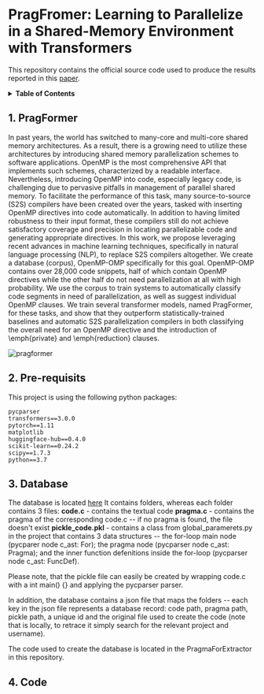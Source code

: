 # PragFromer: Learning to Parallelize in a Shared-Memory Environment with Transformers
This repository contains the official source code used to produce the results reported in this [paper](TBA).

<details><summary><strong>Table of Contents</strong></summary>

1. [PragFormer](#1-pragformer)
2. [Pre-requisits](#2-prerequisits)
3. [Database](#3-database)
4. [Code](#4-code)
5. [Citation](#5-cite) 
</details>

## 1. PragFormer

In past years, the world has switched to many-core and multi-core shared memory architectures.
  As a result, there is a growing need to utilize these architectures by introducing shared memory parallelization schemes to software applications.
  OpenMP is the most comprehensive API that implements such schemes, characterized by a readable interface.
  Nevertheless, introducing OpenMP into code, especially legacy code, is challenging due to pervasive pitfalls in management of parallel shared memory.
  To facilitate the performance of this task, many source-to-source (S2S) compilers have been created over the years, tasked with inserting OpenMP directives into code automatically.
  In addition to having limited robustness to their input format, these compilers still do not achieve satisfactory coverage and precision in locating parallelizable code and generating appropriate directives.
  In this work, we propose leveraging recent advances in machine learning techniques, specifically in natural language processing (NLP), to replace S2S compilers altogether.
  We create a database (corpus), OpenMP-OMP specifically for this goal. OpenMP-OMP contains over 28,000 code snippets, half of which contain OpenMP directives while the other half do not need parallelization at all with high probability.
  We use the corpus to train systems to automatically classify code segments in need of parallelization, as well as suggest individual OpenMP clauses.
  We train several transformer models, named PragFormer, for these tasks, and show that they outperform statistically-trained baselines and automatic S2S parallelization compilers in both classifying the overall need for an OpenMP directive and the introduction of \emph{private} and \emph{reduction} clauses.
  
  ![pragformer](https://user-images.githubusercontent.com/104314626/165228036-d7fadd8d-768a-4e94-bd57-0a77e1330082.png)


## 2. Pre-requisits

This project is using the following python packages:
```
pycparser
transformers==3.0.0
pytorch==1.11
matplotlib
huggingface-hub==0.4.0
scikit-learn==0.24.2
scipy==1.7.3
python==3.7
```

## 3. Database

The database is located [here](https://github.com/pragformer/PragFormer/blob/main/Open_OMP.tar.gz)
It contains folders, whereas each folder contains 3 files:
**code.c** - contains the textual code 
**pragma.c** - contains the pragma of the corresponding code.c -- if no pragma is found, the file doesn't exist
**pickle_code.pkl** - contains a class from global_paramerets.py in the project that contains 3 data structures -- the for-loop main node (pycparer node c_ast: For); the pragma node (pycparser node c_ast: Pragma); and the inner function defenitions inside the for-loop (pycparser node c_ast: FuncDef).

Please note, that the pickle file can easily be created by wrapping code.c with a int main() {} and applying the pycparser parser.

In addition, the database contains a json file that maps the folders -- each key in the json file represents a database record: code path, pragma path, pickle path, a unique id and the original file used to create the code (note that is locally, to retrace it simply search for the relevant project and username).

The code used to create the database is located in the PragmaForExtractor in this repository.


## 4. Code

